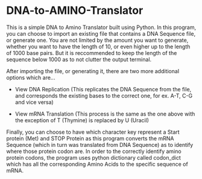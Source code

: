 # DNA-to-AMINO-Translator

This is a simple DNA to Amino Translator built using Python. In this program, you can choose to import an existing file that contains a DNA Sequence file, or generate one. You are not limited by the amount you want to generate, whether you want to have the length of 10, or even higher up to the length of 1000 base pairs. But it is reccommended to keep the length of the sequence below 1000 as to not clutter the output terminal. 

After importing the file, or generating it, there are two more additional options which are...

- View DNA Replication (This replicates the DNA Sequence from the file, and corresponds the existing bases to the correct one, for ex. A-T, C-G and vice versa)

- View mRNA Translation (This process is the same as the one above with the exception of T (Thymine) is replaced by U (Uracil)

Finally, you can choose to have which character key represent a Start protein (Met) and STOP Protein as this program converts the mRNA Sequence (which in turn was translated from DNA Sequence) as to identify where those protein codon are. In order to the correctly identify amino protein codons, the program uses python dictionary called codon_dict which has all the corresponding Amino Acids to the specific sequence of mRNA.
